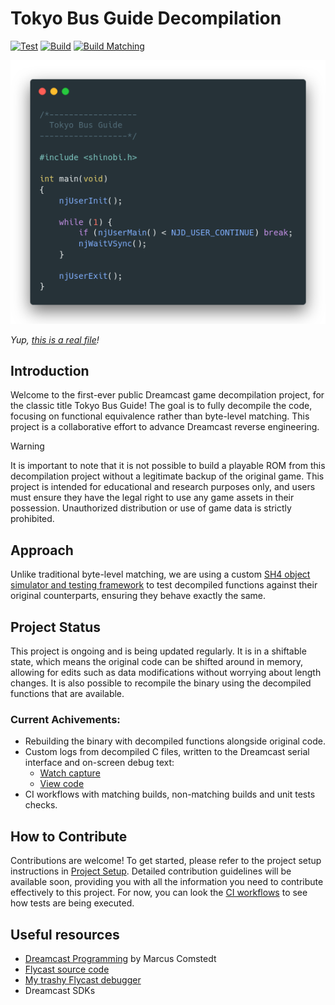 # Tokyo Bus Guide Decompilation

[![Test](https://github.com/lhsazevedo/tokyo-bus-guide-decomp/actions/workflows/test.yml/badge.svg)](https://github.com/lhsazevedo/tokyo-bus-guide-decomp/actions/workflows/test.yml)
[![Build](https://github.com/lhsazevedo/tokyo-bus-guide-decomp/actions/workflows/build.yml/badge.svg)](https://github.com/lhsazevedo/tokyo-bus-guide-decomp/actions/workflows/build.yml)
[![Build Matching](https://github.com/lhsazevedo/tokyo-bus-guide-decomp/actions/workflows/build_matching.yml/badge.svg)](https://github.com/lhsazevedo/tokyo-bus-guide-decomp/actions/workflows/build_matching.yml)

![Main function hero](./tbg.png)

_Yup, [this is a real file](https://github.com/lhsazevedo/tokyo-bus-guide-decomp/blob/88fb8f87500f9474780cd9a0f7dafa00b14b0be7/src/010080_main.c)!_

## Introduction
Welcome to the first-ever public Dreamcast game decompilation project, for the classic title Tokyo
Bus Guide! The goal is to fully decompile the code, focusing on functional equivalence rather than
byte-level matching. This project is a collaborative effort to advance Dreamcast reverse
engineering.

> [!WARNING]
> It is important to note that it is not possible to build a playable ROM from this decompilation
> project without a legitimate backup of the original game. This project is intended for educational
> and research purposes only, and users must ensure they have the legal right to use any game assets
> in their possession. Unauthorized distribution or use of game data is strictly prohibited.

## Approach
Unlike traditional byte-level matching, we are using a custom [SH4 object simulator and testing
framework](https://github.com/lhsazevedo/sh4objtest) to test decompiled functions against their
original counterparts, ensuring they behave exactly the same.

## Project Status
This project is ongoing and is being updated regularly. It is in a shiftable state, which means the
original code can be shifted around in memory, allowing for edits such as data modifications without
worrying about length changes. It is also possible to recompile the binary using the decompiled
functions that are available.

### Current Achivements:
- Rebuilding the binary with decompiled functions alongside original code.
- Custom logs from decompiled C files, written to the Dreamcast serial interface and on-screen debug
  text:
   - [Watch capture](https://twitter.com/lhs_azevedo/status/1777558619480867048)
   - [View code](https://github.com/lhsazevedo/tokyo-bus-guide-decomp/blob/7cbc8608b7a7568db8e26e9c9302b8a6f983460e/src/011120_asset_queues.c#L1186-L1197)
- CI workflows with matching builds, non-matching builds and unit tests checks.

## How to Contribute
Contributions are welcome! To get started, please refer to the project setup instructions in
[Project Setup](docs/setup.md). Detailed contribution guidelines will be available soon, providing
you with all the information you need to contribute effectively to this project. For now, you can
look the [CI workflows](https://github.com/lhsazevedo/tokyo-bus-guide-decomp/tree/main/.github/workflows)
to see how tests are being executed.

## Useful resources
- [Dreamcast Programming](https://mc.pp.se/dc/) by Marcus Comstedt
- [Flycast source code](https://github.com/flyinghead/flycast)
- [My trashy Flycast debugger](https://github.com/lhsazevedo/flycast/tree/dbgnet)
- Dreamcast SDKs
